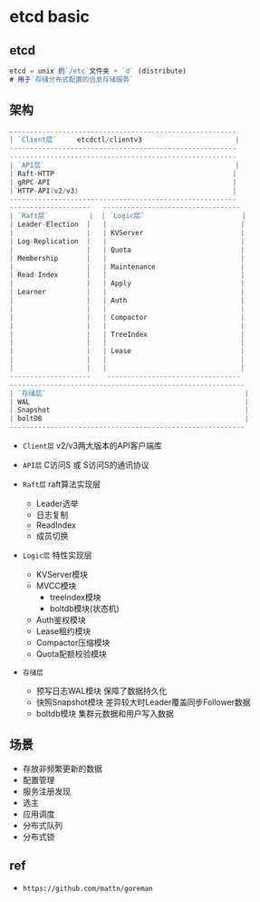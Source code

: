 # etcd basic

## etcd

```js
etcd = unix 的`/etc`文件夹 + `d` (distribute) 
# 用于`存储分布式配置的信息存储服务`
```

## 架构

```go
--------------------------------------------------------
| `Client层`     etcdctl/clientv3                       |
--------------------------------------------------------
--------------------------------------------------------
| `API层`                                               |
| Raft-HTTP                                            |
| gRPC-API                                             |
| HTTP-API(v2/v3)                                      |
--------------------------------------------------------
--------------------   ----------------------------------
| `Raft层`          |  | `Logic层`                        |
| Leader-Election  |   |                                 |
|                  |   | KVServer                        |
| Log-Replication  |   |                                 |
|                  |   | Quota                           |
| Membership       |   |                                 |
|                  |   | Maintenance                     |
| Read-Index       |   |                                 |
|                  |   | Apply                           |
| Learner          |   |                                 |
|                  |   | Auth                            |
|                  |   |                                 |
|                  |   | Compactor                       |
|                  |   |                                 |
|                  |   | TreeIndex                       |
|                  |   |                                 |
|                  |   | Lease                           |
|                  |   |                                 |
|                  |   |                                 |
--------------------    ---------------------------------
----------------------------------------------------------
| `存储层`                                                 |
| WAL                                                     |
| Snapshot                                                |
| boltDB                                                  |
----------------------------------------------------------
```

- `Client层` v2/v3两大版本的API客户端库

- `API层` C访问S 或 S访问S的通讯协议

- `Raft层` raft算法实现层

  - Leader选举
  - 日志复制
  - ReadIndex
  - 成员切换

- `Logic层` 特性实现层

  - KVServer模块
  - MVCC模块
    - treeIndex模块
    - boltdb模块(状态机)
  - Auth鉴权模块
  - Lease租约模块
  - Compactor压缩模块
  - Quota配额校验模块

- `存储层`

  - 预写日志WAL模块 保障了数据持久化
  - 快照Snapshot模块 差异较大时Leader覆盖同步Follower数据
  - boltdb模块 集群元数据和用户写入数据

## 场景

- 存放非频繁更新的数据
- 配置管理
- 服务注册发现
- 选主
- 应用调度
- 分布式队列
- 分布式锁

## ref

- `https://github.com/mattn/goreman`
